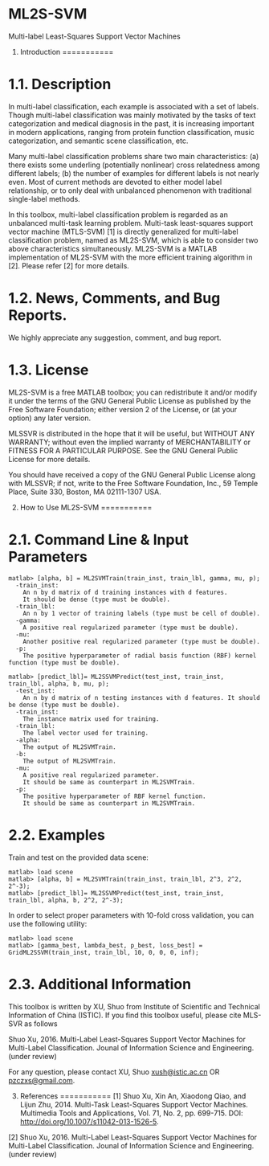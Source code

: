 # ML2S-SVM
Multi-label Least-Squares Support Vector Machines

1. Introduction
===========

1.1. Description
===========
In multi-label classification, each example is associated with a set of labels. Though multi-label classification was mainly motivated by the tasks of text categorization and medical diagnosis in the past, it is increasing important in modern applications, ranging from protein function classification, music categorization, and semantic scene classification, etc.  

Many multi-label classification problems share two main characteristics: (a) there exists some underling (potentially nonlinear) cross relatedness among different labels; (b) the number of examples for different labels is not nearly even. Most of current methods are devoted to either model label relationship, or to only deal with unbalanced phenomenon with traditional single-label methods. 

In this toolbox, multi-label classification problem is regarded as an unbalanced multi-task learning problem. Multi-task least-squares support vector machine (MTLS-SVM) [1] is directly generalized for multi-label classification problem, named as ML2S-SVM, which is able to consider two above characteristics simultaneously. ML2S-SVM is a MATLAB implementation of ML2S-SVM with the more efficient training algorithm in [2]. Please refer [2] for more details. 

1.2. News, Comments, and Bug Reports.
===========
We highly appreciate any suggestion, comment, and bug report.

1.3. License
===========
ML2S-SVM is a free MATLAB toolbox; you can redistribute it and/or modify it under the terms of the GNU General Public License as published by the Free Software Foundation; either version 2 of the License, or (at your option) any later version.

MLSSVR is distributed in the hope that it will be useful, but WITHOUT ANY WARRANTY; without even the implied warranty of MERCHANTABILITY or FITNESS FOR A PARTICULAR PURPOSE. See the GNU General Public License for more details.

You should have received a copy of the GNU General Public License along with MLSSVR; if not, write to the Free Software Foundation, Inc., 59 Temple Place, Suite 330, Boston, MA 02111-1307 USA.

2. How to Use ML2S-SVM
===========

2.1. Command Line & Input Parameters
===========

```
matlab> [alpha, b] = ML2SVMTrain(train_inst, train_lbl, gamma, mu, p);
  -train_inst:
    An n by d matrix of d training instances with d features.
    It should be dense (type must be double).
  -train_lbl:
    An n by 1 vector of training labels (type must be cell of double).
  -gamma: 
    A positive real regularized parameter (type must be double). 
  -mu: 
    Another positive real regularized parameter (type must be double). 
  -p: 
    The positive hyperparameter of radial basis function (RBF) kernel function (type must be double). 
```

```
matlab> [predict_lbl]= ML2SSVMPredict(test_inst, train_inst, train_lbl, alpha, b, mu, p);
  -test_inst: 
    An n by d matrix of n testing instances with d features. It should be dense (type must be double). 
  -train_inst:
    The instance matrix used for training.  
  -train_lbl:
    The label vector used for training. 
  -alpha:
    The output of ML2SVMTrain.
  -b: 
    The output of ML2SVMTrain. 
  -mu:
    A positive real regularized parameter.
    It should be same as counterpart in ML2SVMTrain. 
  -p: 
    The positive hyperparameter of RBF kernel function. 
    It should be same as counterpart in ML2SVMTrain.  
```

2.2. Examples
===========

Train and test on the provided data scene:

```
matlab> load scene
matlab> [alpha, b] = ML2SVMTrain(train_inst, train_lbl, 2^3, 2^2, 2^-3);
matlab> [predict_lbl]= ML2SSVMPredict(test_inst, train_inst, train_lbl, alpha, b, 2^2, 2^-3); 
```

In order to select proper parameters with 10-fold cross validation, you can use the following utility: 

```
matlab> load scene
matlab> [gamma_best, lambda_best, p_best, loss_best] = GridML2SSVM(train_inst, train_lbl, 10, 0, 0, 0, inf); 
```

2.3. Additional Information
=========================

This toolbox is written by XU, Shuo from Institute of Scientific and Technical Information of China (ISTIC). If you find this toolbox useful, please cite MLS-SVR as follows

Shuo Xu, 2016. Multi-Label Least-Squares Support Vector Machines for Multi-Label Classification. Jounal of Information Science and Engineering. (under review)

For any question, please contact XU, Shuo <xush@istic.ac.cn> OR <pzczxs@gmail.com>.

3. References
===========
[1] Shuo Xu, Xin An, Xiaodong Qiao, and Lijun Zhu, 2014. Multi-Task Least-Squares Support Vector Machines. Multimedia Tools and Applications, Vol. 71, No. 2, pp. 699-715. DOI: http://doi.org/10.1007/s11042-013-1526-5.  

[2] Shuo Xu, 2016. Multi-Label Least-Squares Support Vector Machines for Multi-Label Classification. Jounal of Information Science and Engineering. (under review)
